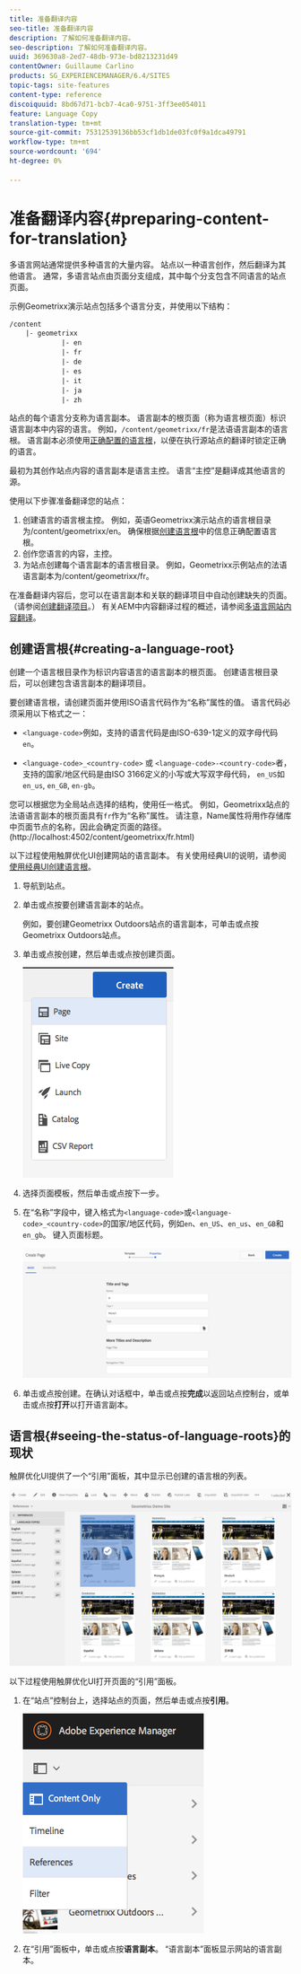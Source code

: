 ```yaml
---
title: 准备翻译内容
seo-title: 准备翻译内容
description: 了解如何准备翻译内容。
seo-description: 了解如何准备翻译内容。
uuid: 369630a8-2ed7-48db-973e-bd8213231d49
contentOwner: Guillaume Carlino
products: SG_EXPERIENCEMANAGER/6.4/SITES
topic-tags: site-features
content-type: reference
discoiquuid: 8bd67d71-bcb7-4ca0-9751-3ff3ee054011
feature: Language Copy
translation-type: tm+mt
source-git-commit: 75312539136bb53cf1db1de03fc0f9a1dca49791
workflow-type: tm+mt
source-wordcount: '694'
ht-degree: 0%

---
```



# 准备翻译内容{#preparing-content-for-translation}

多语言网站通常提供多种语言的大量内容。 站点以一种语言创作，然后翻译为其他语言。 通常，多语言站点由页面分支组成，其中每个分支包含不同语言的站点页面。

示例Geometrixx演示站点包括多个语言分支，并使用以下结构：

```xml
/content
    |- geometrixx
             |- en
             |- fr
             |- de
             |- es
             |- it
             |- ja
             |- zh
```

站点的每个语言分支称为语言副本。 语言副本的根页面（称为语言根页面）标识语言副本中内容的语言。 例如，`/content/geometrixx/fr`是法语语言副本的语言根。 语言副本必须使用[正确配置的语言根](/help/sites-administering/tc-prep.md#creating-a-language-root)，以便在执行源站点的翻译时锁定正确的语言。

最初为其创作站点内容的语言副本是语言主控。 语言“主控”是翻译成其他语言的源。

使用以下步骤准备翻译您的站点：

1. 创建语言的语言根主控。 例如，英语Geometrixx演示站点的语言根目录为/content/geometrixx/en。 确保根据[创建语言根](/help/sites-administering/tc-prep.md#creating-a-language-root)中的信息正确配置语言根。
1. 创作您语言的内容，主控。
1. 为站点创建每个语言副本的语言根目录。 例如，Geometrixx示例站点的法语语言副本为/content/geometrixx/fr。

在准备翻译内容后，您可以在语言副本和关联的翻译项目中自动创建缺失的页面。 （请参阅[创建翻译项目](/help/sites-administering/tc-manage.md)。） 有关AEM中内容翻译过程的概述，请参阅[多语言网站内容翻译](/help/sites-administering/translation.md)。

## 创建语言根{#creating-a-language-root}

创建一个语言根目录作为标识内容语言的语言副本的根页面。 创建语言根目录后，可以创建包含语言副本的翻译项目。

要创建语言根，请创建页面并使用ISO语言代码作为“名称”属性的值。 语言代码必须采用以下格式之一：

* `<language-code>`例如，支持的语言代码是由ISO-639-1定义的双字母代码 `en`。

* `<language-code>_<country-code>` 或 `<language-code>-<country-code>`者，支持的国家/地区代码是由ISO 3166定义的小写或大写双字母代码， `en_US`如 `en_us`,  `en_GB`,  `en-gb`。

您可以根据您为全局站点选择的结构，使用任一格式。  例如，Geometrixx站点的法语语言副本的根页面具有`fr`作为“名称”属性。 请注意，Name属性将用作存储库中页面节点的名称，因此会确定页面的路径。 (http://localhost:4502/content/geometrixx/fr.html)

以下过程使用触屏优化UI创建网站的语言副本。 有关使用经典UI的说明，请参阅[使用经典UI创建语言根](/help/sites-administering/tc-lroot-classic.md)。

1. 导航到站点。
1. 单击或点按要创建语言副本的站点。

   例如，要创建Geometrixx Outdoors站点的语言副本，可单击或点按Geometrixx Outdoors站点。

1. 单击或点按创建，然后单击或点按创建页面。

   ![chlimage_1-21](assets/chlimage_1-21.png)

1. 选择页面模板，然后单击或点按下一步。
1. 在“名称”字段中，键入格式为`<language-code>`或`<language-code>_<country-code>`的国家/地区代码，例如`en`、`en_US`、`en_us`、`en_GB`和`en_gb`。 键入页面标题。

   ![chlimage_1-22](assets/chlimage_1-22.png)

1. 单击或点按创建。在确认对话框中，单击或点按&#x200B;**完成**&#x200B;以返回站点控制台，或单击或点按&#x200B;**打开**&#x200B;以打开语言副本。

## 语言根{#seeing-the-status-of-language-roots}的现状

触屏优化UI提供了一个“引用”面板，其中显示已创建的语言根的列表。

![chlimage_1-23](assets/chlimage_1-23.png)

以下过程使用触屏优化UI打开页面的“引用”面板。

1. 在“站点”控制台上，选择站点的页面，然后单击或点按&#x200B;**引用**。

   ![chlimage_1-24](assets/chlimage_1-24.png)

1. 在“引用”面板中，单击或点按&#x200B;**语言副本**。 “语言副本”面板显示网站的语言副本。

